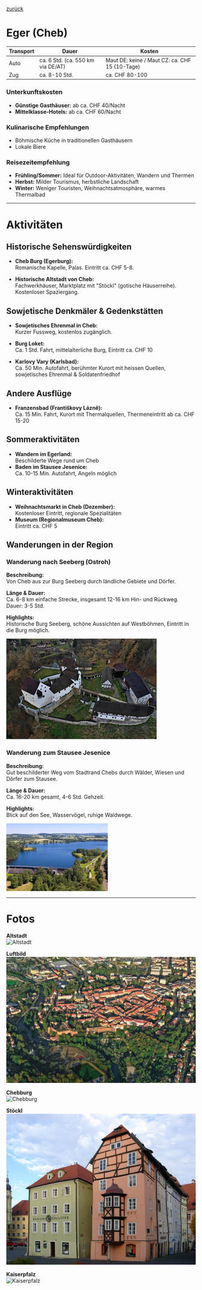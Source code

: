 [zurück](../CZ.md)

# Eger (Cheb)

| Transport | Dauer | Kosten |
|-----------|--------|---------|
| Auto      | ca. 6 Std. (ca. 550 km via DE/AT) | Maut DE: keine / Maut CZ: ca. CHF 15 (10-Tage) |
| Zug       | ca. 8-10 Std. | ca. CHF 80-100 |

### Unterkunftskosten
- **Günstige Gasthäuser:** ab ca. CHF 40/Nacht  
- **Mittelklasse-Hotels:** ab ca. CHF 60/Nacht

### Kulinarische Empfehlungen
- Böhmische Küche in traditionellen Gasthäusern  
- Lokale Biere

### Reisezeitempfehlung
- **Frühling/Sommer:** Ideal für Outdoor-Aktivitäten, Wandern und Thermen  
- **Herbst:** Milder Tourismus, herbstliche Landschaft  
- **Winter:** Weniger Touristen, Weihnachtsatmosphäre, warmes Thermalbad

---

# Aktivitäten

## Historische Sehenswürdigkeiten
- **Cheb Burg (Egerburg):**  \
  Romanische Kapelle, Palas. Eintritt ca. CHF 5-8.
  
- **Historische Altstadt von Cheb:**  \
  Fachwerkhäuser, Marktplatz mit "Stöckl" (gotische Häuserreihe). Kostenloser Spaziergang.

## Sowjetische Denkmäler & Gedenkstätten
- **Sowjetisches Ehrenmal in Cheb:**  \
  Kurzer Fussweg, kostenlos zugänglich.

- **Burg Loket:** \
  Ca. 1 Std. Fahrt, mittelalterliche Burg, Eintritt ca. CHF 10  

- **Karlovy Vary (Karlsbad):** \
  Ca. 50 Min. Autofahrt, berühmter Kurort mit heissen Quellen, sowjetisches Ehrenmal & Soldatenfriedhof



## Andere Ausflüge
- **Franzensbad (Františkovy Lázně):** \
  Ca. 15 Min. Fahrt, Kurort mit Thermalquellen, Thermeneintritt ab ca. CHF 15-20  

## Sommeraktivitäten
- **Wandern im Egerland:** \
  Beschilderte Wege rund um Cheb  
- **Baden im Stausee Jesenice:** \
  Ca. 10-15 Min. Autofahrt, Angeln möglich

## Winteraktivitäten
- **Weihnachtsmarkt in Cheb (Dezember):** \
  Kostenloser Eintritt, regionale Spezialitäten  
- **Museum (Regionalmuseum Cheb):** \
  Eintritt ca. CHF 5

## Wanderungen in der Region

### Wanderung nach Seeberg (Ostroh)
**Beschreibung:**  
Von Cheb aus zur Burg Seeberg durch ländliche Gebiete und Dörfer.

**Länge & Dauer:**  
Ca. 6-8 km einfache Strecke, insgesamt 12-16 km Hin- und Rückweg. Dauer: 3-5 Std.

**Highlights:**  
Historische Burg Seeberg, schöne Aussichten auf Westböhmen, Eintritt in die Burg möglich.

![Burg Seeberg](image-5.png)

### Wanderung zum Stausee Jesenice
**Beschreibung:**  
Gut beschilderter Weg vom Stadtrand Chebs durch Wälder, Wiesen und Dörfer zum Stausee.

**Länge & Dauer:**  
Ca. 16-20 km gesamt, 4-6 Std. Gehzeit.

**Highlights:**  
Blick auf den See, Wasservögel, ruhige Waldwege.

![Stausee Jesenice](image-6.png)

---

# Fotos

**Altstadt**  
![Altstadt](image.png)

**Luftbild**  
![Luftbild](image-1.png)

**Chebburg**  
![Chebburg](image-2.png)

**Stöckl**  
![Stöckl](image-3.png)

**Kaiserpfalz**  
![Kaiserpfalz](image-4.png)
